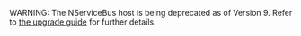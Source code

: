 WARNING: The NServiceBus host is being deprecated as of Version 9. Refer to [the upgrade guide](/nservicebus/upgrades/host-7to8.md) for further details.
